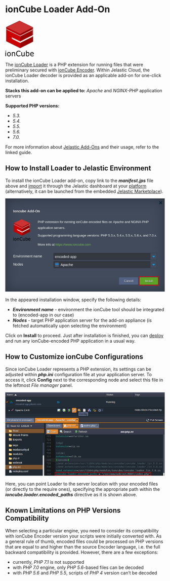 # ionCube Loader Add-On 

![ioncube-logo](images/ioncube-logo-small.png)

The [ionCube Loader](https://www.ioncube.com/loaders.php) is a PHP extension for running files that were preliminary secured with [ionCube Encoder](https://www.ioncube.com/php_encoder.php). Within Jelastic Cloud, the ionCube Loader decoder is provided as an applicable add-on for one-click installation.

**Stacks this add-on can be applied to:** *Apache* and *NGINX-PHP* application servers

**Supported PHP versions:**
- *5.3.*
- *5.4.*
- *5.5.*
- *5.6.*
- *7.0.*

For more information about [Jelastic Add-Ons](https://github.com/jelastic-jps/jpswiki/wiki/Jelastic-Addons) and their usage, refer to the linked guide.

## How to Install Loader to Jelastic Environment

To install the ionCube Loader add-on, copy link to the **_manifest.jps_** file above and [import](https://docs.jelastic.com/environment-import) it through the Jelastic dashboard at your [platform](https://jelastic.cloud/) (alternatively, it can be launched from the embedded [Jelastic Marketplace](https://docs.jelastic.com/marketplace#add-ons)).

![ioncube-installation](images/ioncube-install.png)

In the appeared installation window, specify the following details:
- **_Environment name_** - environment the ionCube tool should be integrated to (encoded-app in our case)
- **_Nodes_** - target PHP application server for the add-on appliance (is fetched automatically upon selecting the environment)

Click on **Install** to proceed. Just after installation is finished, you can [deploy](https://docs.jelastic.com/whole-project-deploying) and run any ionCube-encoded PHP application in a usual way. 

## How to Customize ionCube Configurations

Since ionCube Loader represents a PHP extension, its settings can be adjusted within **_php.ini_** configuration file at your application server. To access it, click **Config** next to the corresponding node and select this file in the leftmost _File manager_ panel.

![ioncube-config](images/ioncube-config.png)

Here, you can point Loader to the server location with your encoded files (or directly to the require ones), specifying the appropriate path within the **_ioncube.loader.encoded_paths_** directive as it is shown above. 

## Known Limitations on PHP Versions Compatibility

When selecting a particular engine, you need to consider its compatibility with ionCube Encoder version your scripts were initially converted with. As a general rule of thumb, encoded files could be processed on PHP versions that are equal to and higher than the source Encoder language, i.e. the full backward compatibility is provided. However, there are a few exceptions:
- currently, *PHP 7.1* is not supported 
- with *PHP 7.0* engine, only *PHP 5.6*-based files can be decoded
- with *PHP 5.6* and *PHP 5.5*, scripts of *PHP 4* version can’t be decoded

